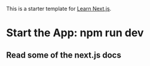 This is a starter template for [Learn Next.js](https://nextjs.org/learn).

# Start the App: npm run dev
## Read some of the next.js docs
